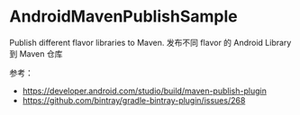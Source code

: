 # AndroidMavenPublishSample

Publish different flavor libraries to Maven. 发布不同 flavor 的 Android Library 到 Maven 仓库

参考：

* https://developer.android.com/studio/build/maven-publish-plugin
* https://github.com/bintray/gradle-bintray-plugin/issues/268
